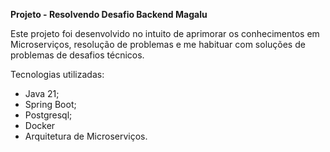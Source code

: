 **Projeto - Resolvendo Desafio Backend Magalu**

Este projeto foi desenvolvido no intuito de aprimorar os conhecimentos em Microserviços, resolução de problemas e me habituar com soluções de problemas de desafios técnicos.

Tecnologias utilizadas:

- Java 21;
- Spring Boot;
- Postgresql;
- Docker
- Arquitetura de Microserviços.